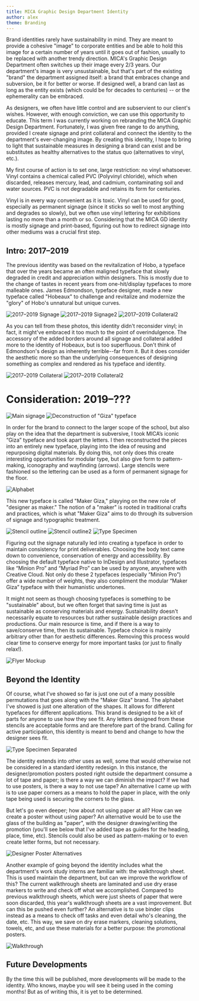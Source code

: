 ```yaml
---
title: MICA Graphic Design Department Identity
author: alex
theme: Branding
---
```


Brand identities rarely have sustainability in mind. They are meant to provide a cohesive "image" to corporate entities and be able to hold this image for a certain number of years until it goes out of fashion, usually to be replaced with another trendy direction. MICA's Graphic Design Department often switches up their image every 2/3 years. Our department's image is very unsustainable, but that's part of the existing "brand" the department assigned itself: a brand that embraces change and subversion, be it for better or worse. If designed well, a brand can last as long as the entity exists (which could be for decades to centuries) -- or the ephemerality can be embraced.

As designers, we often have little control and are subservient to our client's wishes. However, with enough conviction, we can use this opportunity to educate. This term I was currently working on rebranding the MICA Graphic Design Department. Fortunately, I was given free range to do anything, provided I create signage and print collateral and connect the identity to the department's ever-changing image. By creating this identity, I hope to bring to light that sustainable measures in designing a brand can exist and be substitutes as healthy alternatives to the status quo (alternatives to vinyl, etc.).

My first course of action is to set one, large restriction: no vinyl whatsoever. Vinyl contains a chemical called PVC (Polyvinyl chloride), which when discarded, releases mercury, lead, and cadmium, contaminating soil and water sources. PVC is not degradable and retains its form for centuries. 

Vinyl is in every way convenient as it is toxic. Vinyl can be used for good, especially as permanent signage (since it sticks so well to most anything and degrades so slowly), but we often use vinyl lettering for exhibitions lasting no more than a month or so. Considering that the MICA GD identity is mostly signage and print-based, figuring out how to redirect signage into other mediums was a crucial first step.

## Intro: 2017–2019 
The previous identity was based on the revitalization of Hobo, a typeface that over the years became an often maligned typeface that slowly degraded in credit and appreciation within designers. This is mostly due to the change of tastes in recent years from one-hit/display typefaces to more malleable ones. James Edmondson, typeface designer, made a new typeface called "Hobeaux" to challenge and revitalize and modernize the "glory" of Hobo's unnatural but unique curves.

![2017–2019 Signage](/publication/assets/img/alex/Hobeaux_1.jpg)
![2017–2019 Signage2](/publication/assets/img/alex/Hobeaux_2.jpg)
![2017–2019 Collateral2](/publication/assets/img/alex/ResourceGuide_Scholarships_Update_Page_1.jpg)

As you can tell from these photos, this identity didn't reconsider vinyl; in fact, it might've embraced it too much to the point of overindulgence. The accessory of the added borders around all signage and collateral added more to the identity of Hobeaux, but is too superfluous. Don't think of Edmondson's design as inherently terrible--far from it. But it does consider the aesthetic more so than the underlying consequences of designing something as complex and rendered as his typeface and identity. 

![2017–2019 Collateral](/publication/assets/img/alex/WSChecklist.jpg)
![2017–2019 Collateral2](/publication/assets/img/alex/ResourceGuide_Scholarships_Update_Page_1.jpg)

# Consideration: 2019–??? 
![Main signage](/publication/assets/img/alex/MakerGiza_GraphicDesign_Signage.png)
![Deconstruction of "Giza" typeface](/publication/assets/img/alex/Deconstruction_0.png)

In order for the brand to connect to the larger scope of the school, but also play on the idea that the department is subversive, I took MICA’s iconic “Giza” typeface and took apart the letters. I then reconstructed the pieces into an entirely new typeface, playing into the idea of reusing and repurposing digital materials. By doing this, not only does this create interesting opportunities for modular type, but also give form to pattern-making, iconography and wayfinding (arrows). Large stencils were fashioned so the lettering can be used as a form of permanent signage for the floor.

![Alphabet](/publication/assets/img/alex/MakerGiza_Alphabet.png)

This new typeface is called "Maker Giza," playying on the new role of "designer as maker." The notion of a "maker" is rooted in traditional crafts and practices, which is what "Maker Giza" aims to do through its subversion of signage and typographic treatment. 

![Stencil outline](/publication/assets/img/alex/MakerGiza_StencilOutline.jpg)
![Stencil outline2](/publication/assets/img/alex/Deconstruction_Stencil_1.JPG)
![Type Specimen](/publication/assets/img/alex/Screenshot_MakerGiza.png)

Figuring out the signage naturally led into creating a typeface in order to maintain consistency for print deliverables.  Choosing the body text came down to convenience, conservation of energy and accessibility. By choosing the default typeface native to InDesign and Illustrator, typefaces like “Minion Pro” and “Myriad Pro” can be used by anyone, anywhere with Creative Cloud. Not only do these 2 typefaces (especially “Minion Pro”) offer a wide number of weights, they also compliment the modular “Maker Giza” typeface with their humanistic undertones. 

It might not seem as though choosing typefaces is something to be "sustainable" about, but we often forget that saving time is just as sustainable as conserving materials and energy. Sustainability doesn't necessarily equate to resources but rather sustainable design practices and productions. Our main resource is time, and if there is a way to save/conserve time, then its sustainable. Typeface choice is mainly arbitrary other than for aesthetic differences. Removing this process would clear time to conserve energy for more important tasks (or just to finally relax!).

![Flyer Mockup](/publication/assets/img/alex/Flyer_Mockup_Sustainability.jpg)

## Beyond the Identity
Of course, what I've showed so far is just one out of a many possible permutations that goes along with the "Maker Giza" brand. The alphabet I've showed is just one alteration of the shapes. It allows for different typefaces for different applications. This brand is designed to be a kit of parts for anyone to use how they see fit. Any letters designed from these stencils are acceptable forms and are therefore part of the brand. Calling for active participation, this identity is meant to bend and change to how the designer sees fit.

![Type Specimen Separated](/publication/assets/img/alex/Stencil_PartsofWhole.jpg)

The identity extends into other uses as well, some that would otherwise not be considered in a standard identity redesign. In this instance, the designer/promotion posters posted right outside the department consume a lot of tape and paper; is there a way we can diminish the impact? If we had to use posters, is there a way to not use tape? An alternative I came up with is to use paper corners as a means to hold the paper in place, with the only tape being used is securing the corners to the glass. 

But let's go even deeper; how about not using paper at all? How can we create a poster without using paper? An alternative would be to use the glass of the building as "paper", with the designer drawing/writing the promotion (you'll see below that I've added tape as guides for the heading, place, time, etc). Stencils could also be used as pattern-making or to even create letter forms, but not necessary.

![Designer Poster Alternatives](/publication/assets/img/alex/Designer_Posters.jpg)

Another example of going beyond the identity includes what the department's work study interns are familiar with: the walkthrough sheet. This is used maintain the department, but can we improve the workflow of this? The current walkthrough sheets are laminated and use dry erase markers to write and check off what we accomplished. Compared to previous walkthrough sheets, which were just sheets of paper that were soon discarded, this year's walkthrough sheets are a vast improvement. But can this be pushed even further? An alternative is to use binder clips instead as a means to check off tasks and even detail who's cleaning, the date, etc. This way, we save on dry erase markers, cleaning solutions, towels, etc, and use these materials for a better purpose: the promotional posters.

![Walkthrough](/publication/assets/img/alex/Walkthrough_Sustainability.jpg)

## Future Developments
By the time this will be published, more developments will be made to the identity. Who knows, maybe you will see it being used in the coming months! But as of writing this, it is yet to be determined. 
